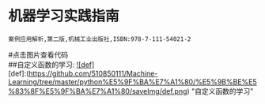 # 机器学习实践指南  
	案例应用解析,第二版,机械工业出版社,ISBN:978-7-111-54021-2  
#点击图片查看代码  
##自定义函数的学习:
	[![def]](https://github.com/510850111/Machine-Learning/blob/master/python%E5%9F%BA%E7%A1%80/%E5%9B%BE%E5%83%8F%E5%9F%BA%E7%A1%80/def.py)  
	[def]:(https://github.com/510850111/Machine-Learning/tree/master/python%E5%9F%BA%E7%A1%80/%E5%9B%BE%E5%83%8F%E5%9F%BA%E7%A1%80/saveImg/def.png) "自定义函数的学习"
